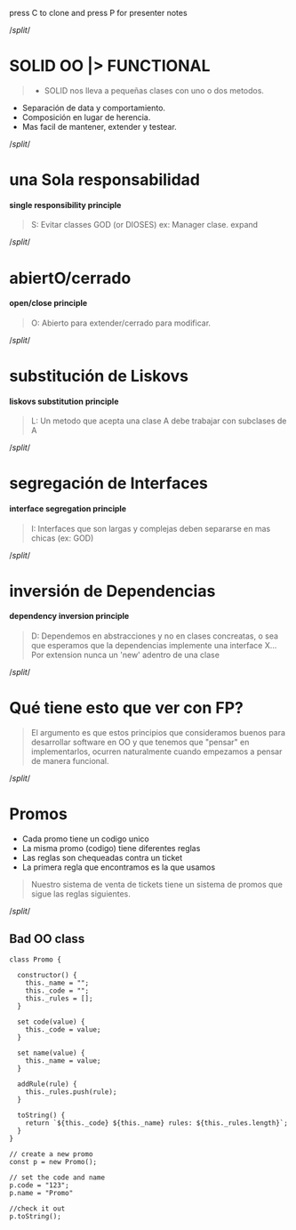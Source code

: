press C to clone and press P for presenter notes

/*split*/
# SOLID OO <span class="highlight">|></span> FUNCTIONAL


>- SOLID nos lleva a pequeñas clases con uno o dos metodos.
- Separación de data y comportamiento.
- Composición en lugar de herencia.
- Mas facil de mantener, extender y testear.

/*split*/
# una <span class="highlight">S</span>ola responsabilidad
#### single responsibility principle


>S: Evitar classes GOD (or DIOSES) ex: Manager clase.
expand

/*split*/
# abiert<span class="highlight">O</span>/cerrado
#### open/close principle

> O: Abierto para extender/cerrado para modificar.

/*split*/

  # substitución de <span class="highlight">L</span>iskovs
  #### liskovs substitution principle


> L: Un metodo que acepta una clase A debe trabajar con subclases de A

/*split*/

  # segregación de <span class="highlight">I</span>nterfaces
  #### interface segregation principle


> I: Interfaces que son largas y complejas deben separarse en mas chicas (ex: GOD)

/*split*/

  # inversión de <span class="highlight">D</span>ependencias
  #### dependency inversion principle  


> D: Dependemos en abstracciones y no en clases concreatas, o sea que esperamos que la dependencias implemente una interface X... Por extension nunca un 'new' adentro de una clase

/*split*/
# Qué tiene esto que ver con <span class="highlight">FP</span>?

> El argumento es que estos principios que consideramos buenos para desarrollar software en OO y que tenemos que "pensar" en implementarlos, ocurren naturalmente cuando empezamos a pensar de manera funcional.

/*split*/

# Promos

* Cada promo tiene un codigo unico
* La misma promo (codigo) tiene diferentes reglas
* Las reglas son chequeadas contra un ticket
* La primera regla que encontramos es la que usamos


> Nuestro sistema de venta de tickets tiene un sistema de promos que sigue las reglas siguientes.

/*split*/

## Bad OO class

```javascript-c1
class Promo {

  constructor() {
    this._name = "";
    this._code = "";
    this._rules = [];
  }

  set code(value) {
    this._code = value;
  }

  set name(value) {
    this._name = value;
  }

  addRule(rule) {
    this._rules.push(rule);
  }

  toString() {
    return `${this._code} ${this._name} rules: ${this._rules.length}`;
  }
}

// create a new promo
const p = new Promo();

// set the code and name
p.code = "123";
p.name = "Promo"

//check it out
p.toString();
```